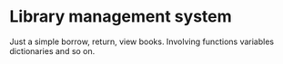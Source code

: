 # Library management system
Just a simple borrow, return, view books. Involving functions variables dictionaries and so on. 
